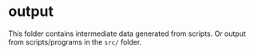 # output

This folder contains intermediate data generated from scripts. 
Or output from scripts/programs in the `src/` folder.